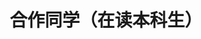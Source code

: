 ---
layout: profiles
permalink: /people_ug_present/
title: 合作同学（在读本科生）
description: 士之读书治学，盖将以脱心志于俗谛之桎梏，真理因此得以发扬
nav: false
nav_order: 6

profiles:
  # if you want to include more than one profile, just replicate the following block
  # and create one content file for each profile inside _pages/
  - align: right
    image: people_pics/liufengrui.jpg
    content: people/liufengrui.md
    image_circular: false # crops the image to make it circular
    more_info: >
      <p>软工2103</p>
      <p>大创项目负责人</p>
---